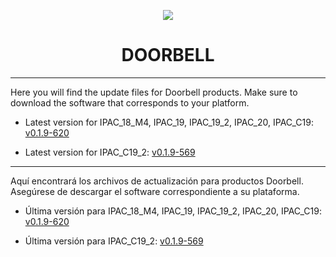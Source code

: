 <p align="center">
  <img src="https://surix.net/images/logo-scrolled.png" />
</p>

# <h1 align="center">DOORBELL</h1>

---

Here you will find the update files for Doorbell products. Make sure to download the software that corresponds to your platform.

- Latest version for IPAC_18_M4, IPAC_19, IPAC_19_2, IPAC_20, IPAC_C19: [v0.1.9-620](https://github.com/surixArg/doorbell/tree/main/v0.1.9-620)

- Latest version for IPAC_C19_2: [v0.1.9-569](https://github.com/surixArg/doorbell/tree/main/v0.1.9-569)

---

Aquí encontrará los archivos de actualización para productos Doorbell. Asegúrese de descargar el software correspondiente a su plataforma.

- Última versión para IPAC_18_M4, IPAC_19, IPAC_19_2, IPAC_20, IPAC_C19: [v0.1.9-620](https://github.com/surixArg/doorbell/tree/main/v0.1.9-620)

- Última versión para IPAC_C19_2: [v0.1.9-569](https://github.com/surixArg/doorbell/tree/main/v0.1.9-569)
